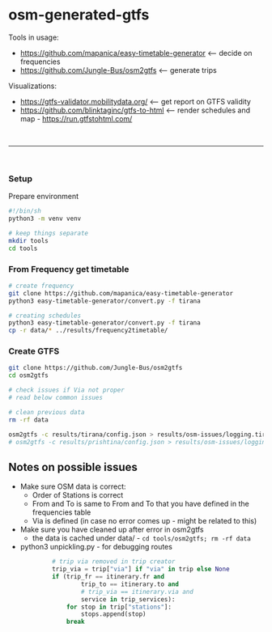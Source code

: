 # osm-generated-gtfs

Tools in usage:

- https://github.com/mapanica/easy-timetable-generator  <-- decide on frequencies
- https://github.com/Jungle-Bus/osm2gtfs   <-- generate trips


Visualizations:
- https://gtfs-validator.mobilitydata.org/ <-- get report on GTFS validity
- https://github.com/blinktaginc/gtfs-to-html <-- render schedules and map - https://run.gtfstohtml.com/

<br><hr><br>

### Setup

Prepare environment

```sh
#!/bin/sh
python3 -m venv venv

# keep things separate
mkdir tools
cd tools
```

### From Frequency get timetable

```sh
# create frequency
git clone https://github.com/mapanica/easy-timetable-generator 
python3 easy-timetable-generator/convert.py -f tirana

# creating schedules
python3 easy-timetable-generator/convert.py -f tirana
cp -r data/* ../results/frequency2timetable/
```

### Create GTFS

```sh
git clone https://github.com/Jungle-Bus/osm2gtfs
cd osm2gtfs

# check issues if Via not proper
# read below common issues

# clean previous data
rm -rf data

osm2gtfs -c results/tirana/config.json > results/osm-issues/logging.tirana.txt 2>&1
# osm2gtfs -c results/prishtina/config.json > results/osm-issues/logging.prishtina.txt 2>&1
```



## Notes on possible issues

- Make sure OSM data is correct:
    - Order of Stations is correct 
    - From and To is same to From and To that you have defined in the frequencies table
    - Via is defined (in case no error comes up - might be related to this) 
- Make sure you have cleaned up after error in osm2gtfs
    - the data is cached under data/ - `cd tools/osm2gtfs; rm -rf data`
-  python3 unpickling.py - for debugging routes


```python
            # trip via removed in trip creator
            trip_via = trip["via"] if "via" in trip else None
            if (trip_fr == itinerary.fr and
                    trip_to == itinerary.to and
                    # trip_via == itinerary.via and
                    service in trip_services):
                for stop in trip["stations"]:
                    stops.append(stop)
                break
```